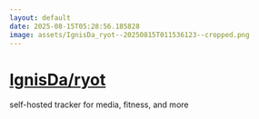 ```yaml
---
layout: default
date: 2025-08-15T05:28:56.185828
image: assets/IgnisDa_ryot--20250815T011536123--cropped.png
---
```


# [IgnisDa/ryot](https://github.com/IgnisDa/ryot)

self-hosted tracker for media, fitness, and more
